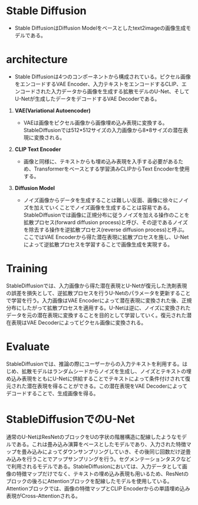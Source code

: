 # **Stable Diffusion**
- Stable DiffusionはDiffusion Modelをベースとしたtext2imageの画像生成モデルである。

# architecture
- Stable Diffusionは4つのコンポーネントから構成されている。ピクセル画像をエンコードするVAE Encoder、入力テキストをエンコードするCLIP、エンコードされた入力データから画像を生成する拡散モデルのU-Net、そしてU-Netが生成したデータをデコードするVAE Decoderである。

1. **VAE(Variational Autoencoder)**
    - VAEは画像をピクセル画像から画像埋め込み表現に変換する。StableDiffusionでは512\*512サイズの入力画像から8\*8サイズの潜在表現に変換される。

2. **CLIP Text Encoder**
    - 画像と同様に、テキストからも埋め込み表現を入手する必要があるため、Transformerをベースとする学習済みCLIPからText Encoderを使用する。

3. **Diffusion Model**
    - ノイズ画像からデータを生成することは難しい反面、画像に徐々にノイズを加えていくことでノイズ画像を生成することは容易である。StableDiffusionでは画像に正規分布に従うノイズを加える操作のことを拡散プロセス(forward diffusion process)と呼び、その逆であるノイズを除去する操作を逆拡散プロセス(reverse diffusion process)と呼ぶ。ここではVAE Encoderから得た潜在表現に拡散プロセスを施し、U-Netによって逆拡散プロセスを学習することで画像生成を実現する。

# Training
StableDiffusionでは、入力画像から得た潜在表現とU-Netが復元した洗剤表現の誤差を損失として、逆拡散プロセスを行うU-Netのパラメータを更新することで学習を行う。入力画像はVAE Encoderによって潜在表現に変換された後、正規分布にしたがって拡散プロセスを適用する。U-Netは逆に、ノイズに変換されたデータを元の潜在表現に変換することを目的として学習していく。復元された潜在表現はVAE Decoderによってピクセル画像に変換される。

# Evaluate
StableDiffusionでは、推論の際にユーザーからの入力テキストを利用する。はじめ、拡散モデルはランダムシードからノイズを生成し、ノイズとテキストの埋め込み表現をともにU-Netに供給することでテキストによって条件付けされて復元された潜在表現を得ることができる。この潜在表現をVAE Decoderによってデコードすることで、生成画像を得る。

# StableDiffusionでのU-Net
通常のU-NetはResNetのブロックをUの字状の階層構造に配線したようなモデルである。これは畳み込み演算をベースとしたモデルであり、入力された特徴マップを畳み込みによってダウンサンプリングしていき、その後同じ回数だけ逆畳み込みを行うことでアップサンプリングを行う。セグメンテーションタスクなどで利用されるモデルである。StableDiffusionにおいては、入力データとして画像の特徴マップだけでなく、テキストの埋め込み表現も用いるため、ResNetのブロックの後ろにAttentionブロックを配線したモデルを使用している。Attentionブロックでは、画像の特徴マップとCLIP Encoderからの単語埋め込み表現がCross-Attentionされる。